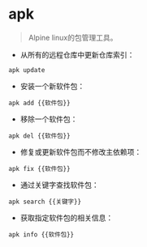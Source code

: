 # apk

> Alpine linux的包管理工具。

- 从所有的远程仓库中更新仓库索引：

`apk update`

- 安装一个新软件包：

`apk add {{软件包}}`

- 移除一个软件包：

`apk del {{软件包}}`

- 修复或更新软件包而不修改主依赖项：

`apk fix {{软件包}}`

- 通过关键字查找软件包：

`apk search {{关键字}}`

- 获取指定软件包的相关信息：

`apk info {{软件包}}`

